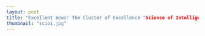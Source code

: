 ```yaml
---
layout: post
title: "Excellent news! The Cluster of Excellence "Science of Intelligence" will be funded!"
thumbnail: "scioi.jpg"
---
```

 
